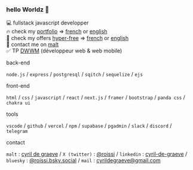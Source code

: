 ### hello Worldz 👋


💻 fullstack javascript developper<br/>
🔥 check my [portfolio](https://www.cyrildegraeve.dev/) => [french](https://www.cyrildegraeve.dev/fr) or [english](https://www.cyrildegraeve.dev/en)<br/>
👀 check my offers [hyper-free](https://hyper-free.cyrildegraeve.dev/) => [french](https://hyper-free.cyrildegraeve.dev/fr) or [english](https:/hyper-free.cyrildegraeve.dev/en)<br/>
🚀 contact me on [malt](https://www.malt.fr/profile/cyrildegraeve)<br/>
✅ TP [DWWM](https://www.francecompetences.fr/recherche/rncp/31114/) (développeur web & web mobile)


back-end

`node.js` / `express` / `postgresql` / `sqitch` / `sequelize` / `ejs` 

front-end

`html` / `css` / `javascript` / `react` / `next.js` / `framer` / `bootstrap` / `panda css` / `chakra ui`

tools

`vscode` / `github` / `vercel` / `npm` / `supabase` / `pgadmin` / `slack` / `discord` / `telegram`

contact

`malt` : [cyril de graeve](https://www.malt.fr/profile/cyrildegraeve) / `X (twitter)` : [@roissi](https://twitter.com/roissi) / `linkedin` : [cyril-de-graeve](https://www.linkedin.com/in/cyril-de-graeve/) / `bluesky` : [@roissi.bsky.social](https://bsky.app/profile/roissi.bsky.social) / `mail` : cyrildegraeve@gmail.com
